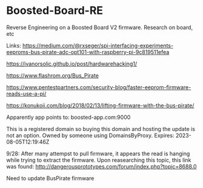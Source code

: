 # Boosted-Board-RE
Reverse Engineering on a Boosted Board V2 firmware. Research on board, etc


Links:
https://medium.com/@rxseger/spi-interfacing-experiments-eeproms-bus-pirate-adc-opt101-with-raspberry-pi-9c819511efea

https://ivanorsolic.github.io/post/hardwarehacking1/

https://www.flashrom.org/Bus_Pirate

https://www.pentestpartners.com/security-blog/faster-eeprom-firmware-reads-use-a-pi/

https://konukoii.com/blog/2018/02/13/lifting-firmware-with-the-bus-pirate/

Apparently app points to:
boosted-app.com:9000

This is a registered domain so buying this domain and hosting the update is not an option. Owned by someone using DomainsByProxy.
Expires: 2023-08-05T12:19:46Z

9/28: After many attempst to pull firmware, it appears the read is hanging while trying to extract the firmware. Upon reasearching this topic, this link was found:
http://dangerousprototypes.com/forum/index.php?topic=8688.0

Need to update BusPirate firmware
